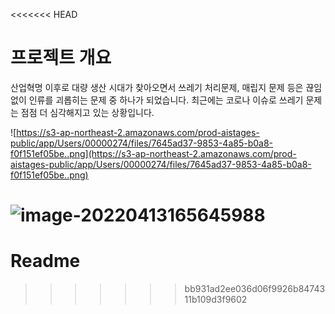 <<<<<<< HEAD
# 프로젝트 개요

산업혁명 이후로 대량 생산 시대가 찾아오면서 쓰레기 처리문제, 매립지 문제 등은 끊임없이 인류를 괴롭히는 문제 중 하나가 되었습니다. 최근에는 코로나 이슈로 쓰레기 문제는 점점 더 심각해지고 있는 상황입니다.

![https://s3-ap-northeast-2.amazonaws.com/prod-aistages-public/app/Users/00000274/files/7645ad37-9853-4a85-b0a8-f0f151ef05be..png](https://s3-ap-northeast-2.amazonaws.com/prod-aistages-public/app/Users/00000274/files/7645ad37-9853-4a85-b0a8-f0f151ef05be..png)

![image-20220413165645988](https://raw.githubusercontent.com/variety82/imgForTypora/forUpload/img/image-20220413165645988.png)
=======
# Readme
>>>>>>> bb931ad2ee036d06f9926b8474311b109d3f9602
